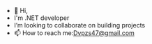- 👋 Hi,
-  I'm .NET developer 
-  I’m looking to collaborate on building projects 
- 📫 How to reach me:Dvpzs47@gmail.com


